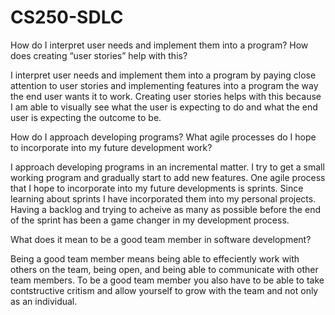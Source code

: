 # CS250-SDLC

How do I interpret user needs and implement them into a program? How does creating “user stories” help with this?

I interpret user needs and implement them into a program by paying close attention to user stories and implementing features into a program the way the end user wants it to work. Creating user stories helps with this because I am able to visually see what the user is expecting to do and what the end user is expecting the outcome to be. 

How do I approach developing programs? What agile processes do I hope to incorporate into my future development work?

I approach developing programs in an incremental matter. I try to get a small working program and gradually start to add new features. One agile process that I hope to incorporate into my future developments is sprints. Since learning about sprints I have incorporated them into my personal projects. Having a backlog and trying to acheive as many as possible before the end of the sprint has been a game changer in my development process. 

What does it mean to be a good team member in software development?

Being a good team member means being able to effeciently work with others on the team, being open, and being able to communicate with other team members. To be a good team member you also have to be able to take contstructive critism and allow yourself to grow with the team and not only as an individual. 
